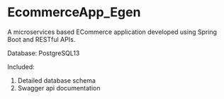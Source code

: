 # EcommerceApp_Egen

A microservices based ECommerce application developed using Spring Boot and RESTful APIs.

Database: PostgreSQL13

Included: 
1. Detailed database schema
2. Swagger api documentation 
